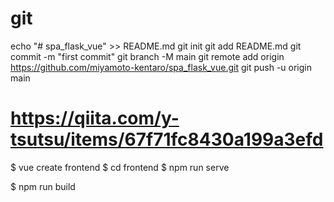 # git
echo "# spa_flask_vue" >> README.md
git init
git add README.md
git commit -m "first commit"
git branch -M main
git remote add origin https://github.com/miyamoto-kentaro/spa_flask_vue.git
git push -u origin main

# https://qiita.com/y-tsutsu/items/67f71fc8430a199a3efd

$ vue create frontend
$ cd frontend
$ npm run serve

$ npm run build